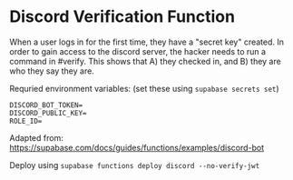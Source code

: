 # Discord Verification Function

When a user logs in for the first time, they have a "secret key" created. In order to gain access to the discord server, the hacker needs to run a command in #verify. This shows that A) they checked in, and B) they are who they say they are. 

Requried environment variables: (set these using `supabase secrets set`)

```env
DISCORD_BOT_TOKEN=
DISCORD_PUBLIC_KEY=
ROLE_ID=
```

Adapted from: https://supabase.com/docs/guides/functions/examples/discord-bot

Deploy using `supabase functions deploy discord --no-verify-jwt`